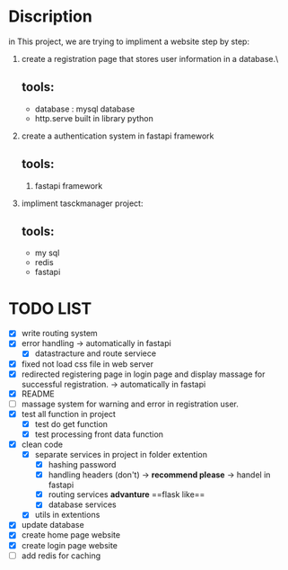 # Discription

in This project, we are trying to impliment a website step by step:

1. create a registration page that stores user information in a database.\
   ## tools:
    - database : mysql database
    - http.serve built in library python
2. create a authentication system in fastapi framework
    ## tools:
    1. fastapi framework 


3. impliment tasckmanager project:
   ## tools:
   - my sql 
   - redis
   - fastapi

# TODO LIST

- [x] write routing system
- [x] error handling -> automatically in fastapi
    - [x] datastracture and route serviece 
- [x] fixed not load css file in web server
- [x] redirected registering page in login page and display massage for successful registration. -> automatically in 
fastapi
- [x] README
- [ ] massage system for warning and error in registration user.
- [x] test all function in project
    - [x] test do get function
    - [x] test processing front data function
- [x] clean code
    - [x] separate services in project in folder extention
        - [x] hashing password
        - [x] handling headers (don't) -> **recommend please** -> handel in fastapi
        - [x] routing services **advanture** ==flask like==
        - [x] database services
    - [x] utils in extentions
- [x] update database
- [x] create home page website
- [x] create login page website
- [ ] add redis for caching

